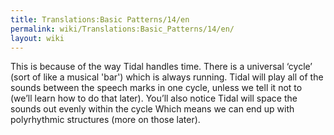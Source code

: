 ```yaml
---
title: Translations:Basic Patterns/14/en
permalink: wiki/Translations:Basic_Patterns/14/en/
layout: wiki
---
```


This is because of the way Tidal handles time. There is a universal
‘cycle’ (sort of like a musical 'bar') which is always running. Tidal
will play all of the sounds between the speech marks in one cycle,
unless we tell it not to (we’ll learn how to do that later). You’ll also
notice Tidal will space the sounds out evenly within the cycle Which
means we can end up with polyrhythmic structures (more on those later).
